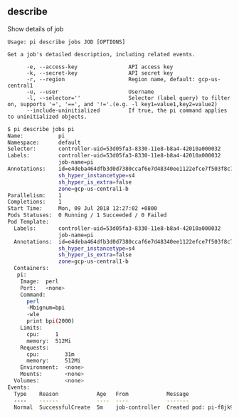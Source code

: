 describe
------------------------------
Show details of job

    Usage: pi describe jobs JOD [OPTIONS]

    Get a job's detailed description, including related events.

          -e, --access-key                API access key
          -k, --secret-key                API secret key
          -r, --region                    Region name, default: gcp-us-central1
          -u, --user                      Username
          -l, --selector=''               Selector (label query) to filter on, supports '=', '==', and '!='.(e.g. -l key1=value1,key2=value2)
          --include-uninitialized         If true, the pi command applies to uninitialized objects.

```sh
$ pi describe jobs pi
Name:           pi
Namespace:      default
Selector:       controller-uid=53d05fa3-8330-11e8-b8a4-42010a000032
Labels:         controller-uid=53d05fa3-8330-11e8-b8a4-42010a000032
                job-name=pi
Annotations:    id=e4deba464dfb3d0d7380ccaf6e7d48340ee1122efce7f503f8c724aac759a017
                sh_hyper_instancetype=s4
                sh_hyper_is_extra=false
                zone=gcp-us-central1-b
Parallelism:    1
Completions:    1
Start Time:     Mon, 09 Jul 2018 12:27:02 +0800
Pods Statuses:  0 Running / 1 Succeeded / 0 Failed
Pod Template:
  Labels:       controller-uid=53d05fa3-8330-11e8-b8a4-42010a000032
                job-name=pi
  Annotations:  id=e4deba464dfb3d0d7380ccaf6e7d48340ee1122efce7f503f8c724aac759a017
                sh_hyper_instancetype=s4
                sh_hyper_is_extra=false
                zone=gcp-us-central1-b
  Containers:
   pi:
    Image:  perl
    Port:   <none>
    Command:
      perl
      -Mbignum=bpi
      -wle
      print bpi(2000)
    Limits:
      cpu:     1
      memory:  512Mi
    Requests:
      cpu:        31m
      memory:     512Mi
    Environment:  <none>
    Mounts:       <none>
  Volumes:        <none>
Events:
  Type    Reason            Age   From            Message
  ----    ------            ----  ----            -------
  Normal  SuccessfulCreate  5m    job-controller  Created pod: pi-f8jk9
```
